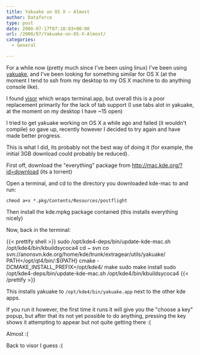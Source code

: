 ```yaml
---
title: Yakuake on OS X – Almost
author: Dataforce
type: post
date: 2008-07-17T07:18:03+00:00
url: /2008/07/Yakuake-on-OS-X-Almost/
categories:
  - General

---
```

For a while now (pretty much since I've been using linux) I've been using [yakuake](http://en.wikipedia.org/wiki/Yakuake), and I've been looking for something similar for OS X (at the moment I tend to ssh from my desktop to my OS X machine to do anything console like).

I found [visor](http://docs.blacktree.com/visor/visor) which wraps terminal.app, but overall this is a poor replacement primarily for the lack of tab support (I use tabs alot in yakuake, at the moment on my desktop I have ~15 open)

I tried to get yakuake working on OS X a while ago and failed (it wouldn't compile) so gave up, recently however I decided to try again and have made better progress.

This is what I did, its probably not the best way of doing it (for example, the initial 3GB download could probably be reduced).

First off, download the "everything" package from http://mac.kde.org/?id=download (its a torrent)

Open a terminal, and cd to the directory you downloaded kde-mac to and run:

`chmod a+x *.pkg/Contents/Resources/postflight`

Then install the kde.mpkg package contained (this installs everything nicely)

Now, back in the terminal:

{{< prettify shell >}}
sudo /opt/kde4-deps/bin/update-kde-mac.sh
/opt/kde4/bin/kbuildsycoca4
cd ~
svn co svn://anonsvn.kde.org/home/kde/trunk/extragear/utils/yakuake/
PATH=/opt/qt4/bin/:${PATH} cmake -DCMAKE_INSTALL_PREFIX=/opt/kde4/
make
sudo make install
sudo /opt/kde4-deps/bin/update-kde-mac.sh
/opt/kde4/bin/kbuildsycoca4
{{< /prettify >}}

This installs yakuake to `/opt/kde4/bin/yakuake.app` next to the other kde apps.

If you run it however, the first time it runs it will give you the "choose a key" popup, but after that its not yet possible to do anything, pressing the key shows it attempting to appear but not quite getting there :(

Almost :(

Back to visor I guess :(
